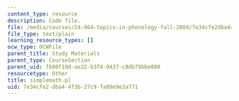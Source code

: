 ```yaml
---
content_type: resource
description: Code file.
file: /media/courses/24-964-topics-in-phonology-fall-2004/7e34cfe2dba44f3b27c9fa89e9e3a771_simplemath.pl
file_type: text/plain
learning_resource_types: []
ocw_type: OCWFile
parent_title: Study Materials
parent_type: CourseSection
parent_uid: f600f19d-ae22-b3f4-9437-c8db79bbe880
resourcetype: Other
title: simplemath.pl
uid: 7e34cfe2-dba4-4f3b-27c9-fa89e9e3a771
---
```

